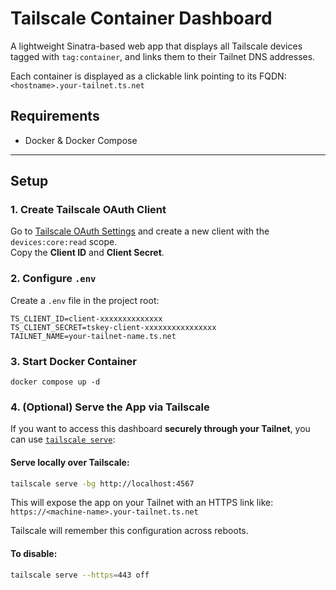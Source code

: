# Tailscale Container Dashboard

A lightweight Sinatra-based web app that displays all Tailscale devices tagged with `tag:container`, and links them to their Tailnet DNS addresses.

Each container is displayed as a clickable link pointing to its FQDN:  
`<hostname>.your-tailnet.ts.net`

## Requirements

- Docker & Docker Compose

---

## Setup

### 1. Create Tailscale OAuth Client

Go to [Tailscale OAuth Settings](https://login.tailscale.com/admin/settings/oauth) and create a new client with the `devices:core:read` scope.  
Copy the **Client ID** and **Client Secret**.

### 2. Configure `.env`

Create a `.env` file in the project root:

```env
TS_CLIENT_ID=client-xxxxxxxxxxxxxx
TS_CLIENT_SECRET=tskey-client-xxxxxxxxxxxxxxxx
TAILNET_NAME=your-tailnet-name.ts.net
```

### 3. Start Docker Container
`docker compose up -d`

### 4. (Optional) Serve the App via Tailscale

If you want to access this dashboard **securely through your Tailnet**, you can use [`tailscale serve`](https://tailscale.com/kb/1223/tailscale-serve/):

#### Serve locally over Tailscale:

```bash
tailscale serve -bg http://localhost:4567
```

This will expose the app on your Tailnet with an HTTPS link like:  
`https://<machine-name>.your-tailnet.ts.net`

Tailscale will remember this configuration across reboots.

#### To disable:

```bash
tailscale serve --https=443 off
```